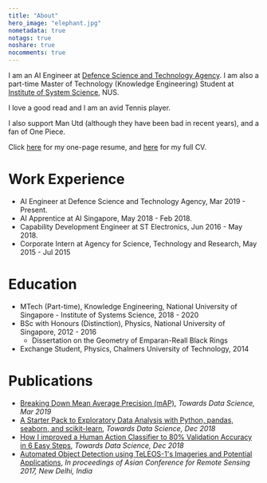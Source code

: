 ```yaml
---
title: "About"
hero_image: "elephant.jpg"
nometadata: true
notags: true
noshare: true
nocomments: true
---
```

I am an AI Engineer at [Defence Science and Technology Agency](https://www.dsta.gov.sg/home). I am also a part-time Master of Technology (Knowledge Engineering) Student at [Institute of System Science](https://www.iss.nus.edu.sg/), NUS. <br>

I love a good read and I am an avid Tennis player. <br>

I also support Man Utd (although they have been bad in recent years), and a fan of One Piece. <br>

Click [here](https://drive.google.com/open?id=1QvqTAMaieKrgCNzQ9sCVDrQ6wfAR53-W) for my one-page resume, and [here](https://drive.google.com/open?id=1lVyP0mWurx8khCkAdOA_mUMS3grTPP6R) for my full CV. <br>

# Work Experience
- AI Engineer at Defence Science and Technology Agency, Mar 2019 - Present.
- AI Apprentice at AI Singapore, May 2018 - Feb 2018.
- Capability Development Engineer at ST Electronics, Jun 2016 - May 2018.
- Corporate Intern at Agency for Science, Technology and Research, May 2015 - Jul 2015

# Education
- MTech (Part-time), Knowledge Engineering, National University of Singapore - Institute of Systems Science, 2018 - 2020
- BSc with Honours (Distinction), Physics, National University of Singapore, 2012 - 2016
    - Dissertation on the Geometry of Emparan-Reall Black Rings
- Exchange Student, Physics, Chalmers University of Technology, 2014

# Publications
- [Breaking Down Mean Average Precision (mAP)](https://towardsdatascience.com/breaking-down-mean-average-precision-map-ae462f623a52), *Towards Data Science, Mar 2019* 
- [A Starter Pack to Exploratory Data Analysis with Python, pandas, seaborn, and scikit-learn](https://towardsdatascience.com/a-starter-pack-to-exploratory-data-analysis-with-python-pandas-seaborn-and-scikit-learn-a77889485baf), *Towards Data Science, Dec 2018*
- [How I improved a Human Action Classifier to 80% Validation Accuracy in 6 Easy Steps](https://towardsdatascience.com/6-steps-to-quickly-train-a-human-action-classifier-with-validation-accuracy-of-over-80-655fcb8781c5), *Towards Data Science, Dec 2018*
- [Automated Object Detection using TeLEOS-1's Imageries and Potential Applications](https://drive.google.com/open?id=19b0Q9xN3vyUbd55d8JwEuuHR3HDG9veX), *In proceedings of Asian Conference for Remote Sensing 2017, New Delhi, India*

